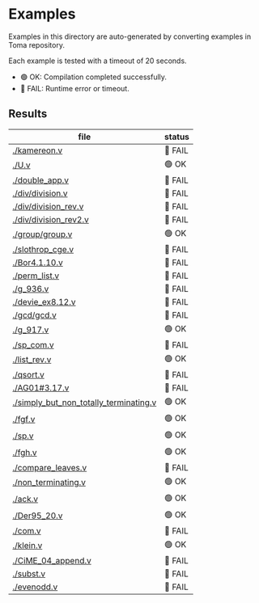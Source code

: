 # Examples

Examples in this directory are auto-generated by converting examples in Toma repository.

Each example is tested with a timeout of 20 seconds.
- 🟢 OK: Compilation completed successfully.
- 🔴 FAIL: Runtime error or timeout.

## Results

|file|status|
|---|---|
| [./kamereon.v](./kamereon.v) | 🔴 FAIL |
| [./U.v](./U.v) | 🟢 OK |
| [./double_app.v](./double_app.v) | 🔴 FAIL |
| [./div/division.v](./div/division.v) | 🔴 FAIL |
| [./div/division_rev.v](./div/division_rev.v) | 🔴 FAIL |
| [./div/division_rev2.v](./div/division_rev2.v) | 🔴 FAIL |
| [./group/group.v](./group/group.v) | 🟢 OK |
| [./slothrop_cge.v](./slothrop_cge.v) | 🔴 FAIL |
| [./Bor4.1.10.v](./Bor4.1.10.v) | 🔴 FAIL |
| [./perm_list.v](./perm_list.v) | 🔴 FAIL |
| [./g_936.v](./g_936.v) | 🔴 FAIL |
| [./devie_ex8.12.v](./devie_ex8.12.v) | 🔴 FAIL |
| [./gcd/gcd.v](./gcd/gcd.v) | 🔴 FAIL |
| [./g_917.v](./g_917.v) | 🟢 OK |
| [./sp_com.v](./sp_com.v) | 🔴 FAIL |
| [./list_rev.v](./list_rev.v) | 🟢 OK |
| [./qsort.v](./qsort.v) | 🔴 FAIL |
| [./AG01#3.17.v](./AG01#3.17.v) | 🔴 FAIL |
| [./simply_but_non_totally_terminating.v](./simply_but_non_totally_terminating.v) | 🟢 OK |
| [./fgf.v](./fgf.v) | 🟢 OK |
| [./sp.v](./sp.v) | 🟢 OK |
| [./fgh.v](./fgh.v) | 🟢 OK |
| [./compare_leaves.v](./compare_leaves.v) | 🔴 FAIL |
| [./non_terminating.v](./non_terminating.v) | 🟢 OK |
| [./ack.v](./ack.v) | 🟢 OK |
| [./Der95_20.v](./Der95_20.v) | 🟢 OK |
| [./com.v](./com.v) | 🔴 FAIL |
| [./klein.v](./klein.v) | 🟢 OK |
| [./CiME_04_append.v](./CiME_04_append.v) | 🔴 FAIL |
| [./subst.v](./subst.v) | 🔴 FAIL |
| [./evenodd.v](./evenodd.v) | 🔴 FAIL |

